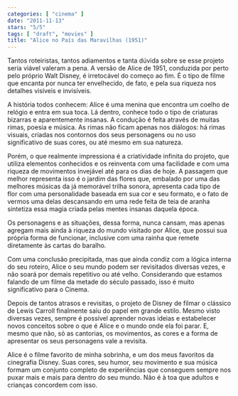 ```yaml
---
categories: [ "cinema" ]
date: "2011-11-13"
stars: "5/5"
tags: [ "draft", "movies" ]
title: "Alice no País das Maravilhas (1951)"
---
```

Tantos roteiristas, tantos adiamentos e tanta dúvida sobre se esse
projeto seria viável valeram a pena. A versão de Alice de 1951,
conduzida por perto pelo próprio Walt Disney, é irretocável do começo
ao fim. É o tipo de filme que encanta por nunca ter envelhecido, de fato,
e pela sua riqueza nos detalhes visíveis e invisíveis.

A história todos conhecem: Alice é uma menina que encontra um coelho de
relógio e entra em sua toca. Lá dentro, conhece todo o tipo de criaturas
bizarras e aparentemente insanas. A condução é feita através de
muitas rimas, poesia e música. As rimas não ficam apenas nos diálogos:
há rimas visuais, criadas nos contornos dos seus personagens ou no uso
significativo de suas cores, ou até mesmo em sua natureza.

Porém, o que realmente impressiona é a criatividade infinita do projeto,
que utiliza elementos conhecidos e os reinventa com uma facilidade e
com uma riqueza de movimentos invejável até para os dias de hoje. A
passagem que melhor representa isso é o jardim das flores que, embalado
por uma das melhores músicas da já memorável trilha sonora, apresenta
cada tipo de flor com uma personalidade baseada em sua cor e seu formato,
e o fato de vermos uma delas descansando em uma rede feita de teia de
aranha sintetiza essa magia criada pelas mentes insanas daquela época.

Os personagens e as situações, dessa forma, nunca cansam, mas apenas
agregam mais ainda à riqueza do mundo visitado por Alice, que possui
sua própria forma de funcionar, inclusive com uma rainha que remete
diretamente às cartas do baralho.

Com uma conclusão precipitada, mas que ainda condiz com a lógica interna
do seu roteiro, Alice o seu mundo podem ser revisitados diversas vezes,
e não soará por demais repetitivo ou até velho. Considerando que
estamos falando de um filme da metade do século passado, isso é muito
significativo para o Cinema.

Depois de tantos atrasos e revisitas, o projeto de Disney de filmar
o clássico de Lewis Carroll finalmente saiu do papel em grande
estilo. Mesmo visto diversas vezes, sempre é possível aprender novas
ideias e estabelecer novos conceitos sobre o que é Alice e o mundo
onde ela foi parar. E, mesmo que não, só as cantorias, os movimentos,
as cores e a forma de apresentar os seus personagens vale a revisita.

Alice é o filme favorito de minha sobrinha, e um dos meus favoritos da
cinegrafia Disney. Suas cores, seu humor, seu movimento e sua música
formam um conjunto completo de experiências que conseguem sempre nos
puxar mais e mais para dentro do seu mundo. Não é à toa que adultos
e crianças concordem com isso.

